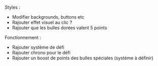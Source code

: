 Styles :

- Modifier backgrounds, buttons etc
- Rajouter effet visuel au clic ?
- Rajouter que les bulles dorées valent 5 points

Fonctionnement :

- Rajouter système de défi
- Rajouter chrono pour le défi
- Rajouter un boost de points des bulles spéciales (système à définir)
